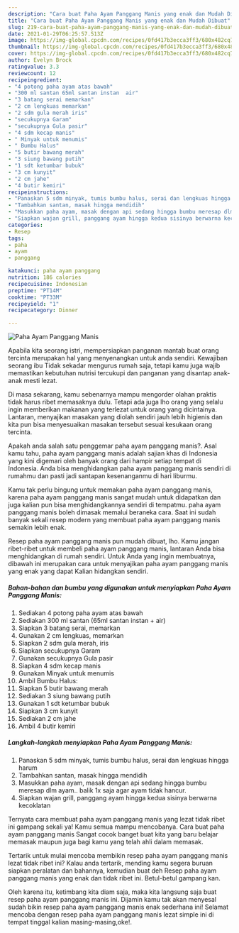 ```yaml
---
description: "Cara buat Paha Ayam Panggang Manis yang enak dan Mudah Dibuat"
title: "Cara buat Paha Ayam Panggang Manis yang enak dan Mudah Dibuat"
slug: 219-cara-buat-paha-ayam-panggang-manis-yang-enak-dan-mudah-dibuat
date: 2021-01-29T06:25:57.513Z
image: https://img-global.cpcdn.com/recipes/0fd417b3ecca3ff3/680x482cq70/paha-ayam-panggang-manis-foto-resep-utama.jpg
thumbnail: https://img-global.cpcdn.com/recipes/0fd417b3ecca3ff3/680x482cq70/paha-ayam-panggang-manis-foto-resep-utama.jpg
cover: https://img-global.cpcdn.com/recipes/0fd417b3ecca3ff3/680x482cq70/paha-ayam-panggang-manis-foto-resep-utama.jpg
author: Evelyn Brock
ratingvalue: 3.3
reviewcount: 12
recipeingredient:
- "4 potong paha ayam atas bawah"
- "300 ml santan 65ml santan instan  air"
- "3 batang serai memarkan"
- "2 cm lengkuas memarkan"
- "2 sdm gula merah iris"
- "secukupnya Garam"
- "secukupnya Gula pasir"
- "4 sdm kecap manis"
- " Minyak untuk menumis"
- " Bumbu Halus"
- "5 butir bawang merah"
- "3 siung bawang putih"
- "1 sdt ketumbar bubuk"
- "3 cm kunyit"
- "2 cm jahe"
- "4 butir kemiri"
recipeinstructions:
- "Panaskan 5 sdm minyak, tumis bumbu halus, serai dan lengkuas hingga harum"
- "Tambahkan santan, masak hingga mendidih"
- "Masukkan paha ayam, masak dengan api sedang hingga bumbu meresap dlm ayam.. balik 1x saja agar ayam tidak hancur."
- "Siapkan wajan grill, panggang ayam hingga kedua sisinya berwarna kecoklatan"
categories:
- Resep
tags:
- paha
- ayam
- panggang

katakunci: paha ayam panggang 
nutrition: 186 calories
recipecuisine: Indonesian
preptime: "PT14M"
cooktime: "PT33M"
recipeyield: "1"
recipecategory: Dinner

---
```



![Paha Ayam Panggang Manis](https://img-global.cpcdn.com/recipes/0fd417b3ecca3ff3/680x482cq70/paha-ayam-panggang-manis-foto-resep-utama.jpg)

Apabila kita seorang istri, mempersiapkan panganan mantab buat orang tercinta merupakan hal yang menyenangkan untuk anda sendiri. Kewajiban seorang ibu Tidak sekadar mengurus rumah saja, tetapi kamu juga wajib memastikan kebutuhan nutrisi tercukupi dan panganan yang disantap anak-anak mesti lezat.

Di masa  sekarang, kamu sebenarnya mampu mengorder olahan praktis tidak harus ribet memasaknya dulu. Tetapi ada juga lho orang yang selalu ingin memberikan makanan yang terlezat untuk orang yang dicintainya. Lantaran, menyajikan masakan yang diolah sendiri jauh lebih higienis dan kita pun bisa menyesuaikan masakan tersebut sesuai kesukaan orang tercinta. 



Apakah anda salah satu penggemar paha ayam panggang manis?. Asal kamu tahu, paha ayam panggang manis adalah sajian khas di Indonesia yang kini digemari oleh banyak orang dari hampir setiap tempat di Indonesia. Anda bisa menghidangkan paha ayam panggang manis sendiri di rumahmu dan pasti jadi santapan kesenanganmu di hari liburmu.

Kamu tak perlu bingung untuk memakan paha ayam panggang manis, karena paha ayam panggang manis sangat mudah untuk didapatkan dan juga kalian pun bisa menghidangkannya sendiri di tempatmu. paha ayam panggang manis boleh dimasak memalui beraneka cara. Saat ini sudah banyak sekali resep modern yang membuat paha ayam panggang manis semakin lebih enak.

Resep paha ayam panggang manis pun mudah dibuat, lho. Kamu jangan ribet-ribet untuk membeli paha ayam panggang manis, lantaran Anda bisa menghidangkan di rumah sendiri. Untuk Anda yang ingin membuatnya, dibawah ini merupakan cara untuk menyajikan paha ayam panggang manis yang enak yang dapat Kalian hidangkan sendiri.

<!--inarticleads1-->

##### Bahan-bahan dan bumbu yang digunakan untuk menyiapkan Paha Ayam Panggang Manis:

1. Sediakan 4 potong paha ayam atas bawah
1. Sediakan 300 ml santan (65ml santan instan + air)
1. Siapkan 3 batang serai, memarkan
1. Gunakan 2 cm lengkuas, memarkan
1. Siapkan 2 sdm gula merah, iris
1. Siapkan secukupnya Garam
1. Gunakan secukupnya Gula pasir
1. Siapkan 4 sdm kecap manis
1. Gunakan  Minyak untuk menumis
1. Ambil  Bumbu Halus:
1. Siapkan 5 butir bawang merah
1. Sediakan 3 siung bawang putih
1. Gunakan 1 sdt ketumbar bubuk
1. Siapkan 3 cm kunyit
1. Sediakan 2 cm jahe
1. Ambil 4 butir kemiri




<!--inarticleads2-->

##### Langkah-langkah menyiapkan Paha Ayam Panggang Manis:

1. Panaskan 5 sdm minyak, tumis bumbu halus, serai dan lengkuas hingga harum
1. Tambahkan santan, masak hingga mendidih
1. Masukkan paha ayam, masak dengan api sedang hingga bumbu meresap dlm ayam.. balik 1x saja agar ayam tidak hancur.
1. Siapkan wajan grill, panggang ayam hingga kedua sisinya berwarna kecoklatan




Ternyata cara membuat paha ayam panggang manis yang lezat tidak ribet ini gampang sekali ya! Kamu semua mampu mencobanya. Cara buat paha ayam panggang manis Sangat cocok banget buat kita yang baru belajar memasak maupun juga bagi kamu yang telah ahli dalam memasak.

Tertarik untuk mulai mencoba membikin resep paha ayam panggang manis lezat tidak ribet ini? Kalau anda tertarik, mending kamu segera buruan siapkan peralatan dan bahannya, kemudian buat deh Resep paha ayam panggang manis yang enak dan tidak ribet ini. Betul-betul gampang kan. 

Oleh karena itu, ketimbang kita diam saja, maka kita langsung saja buat resep paha ayam panggang manis ini. Dijamin kamu tak akan menyesal sudah bikin resep paha ayam panggang manis enak sederhana ini! Selamat mencoba dengan resep paha ayam panggang manis lezat simple ini di tempat tinggal kalian masing-masing,oke!.

